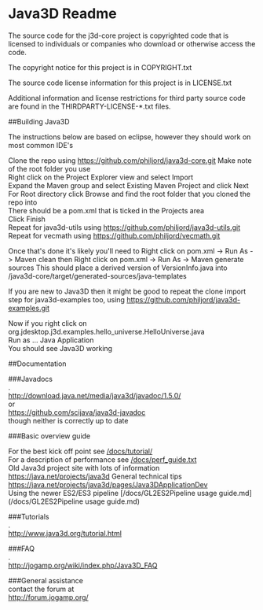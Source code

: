 Java3D Readme
===
The source code for the j3d-core project is copyrighted code that is
licensed to individuals or companies who download or otherwise access
the code.

The copyright notice for this project is in COPYRIGHT.txt

The source code license information for this project is in LICENSE.txt

Additional information and license restrictions for third party source
code are found in the THIRDPARTY-LICENSE-*.txt files.

##Building Java3D

The instructions below are based on eclipse, however they should work on most common IDE's

Clone the repo using 
https://github.com/philjord/java3d-core.git
Make note of the root folder you use  
Right click on the Project Explorer view and select Import  
Expand the Maven group and select Existing Maven Project and click Next  
For Root directory click Browse and find the root folder that you cloned the repo into  
There should be a pom.xml that is ticked in the Projects area  
Click Finish  
Repeat for java3d-utils using
https://github.com/philjord/java3d-utils.git
Repeat for vecmath using
https://github.com/philjord/vecmath.git

Once that's done it's likely you'll need to 
Right click on pom.xml -> Run As -> Maven clean
then
Right click on pom.xml -> Run As -> Maven generate sources
This should place a derived version of VersionInfo.java into /java3d-core/target/generated-sources/java-templates


If you are new to Java3D then it might be good to repeat the clone import step for java3d-examples too, using
https://github.com/philjord/java3d-examples.git 

Now if you right click on  
org.jdesktop.j3d.examples.hello_universe.HelloUniverse.java  
Run as ... Java Application  
You should see Java3D working  

##Documentation

###Javadocs  
.  
<http://download.java.net/media/java3d/javadoc/1.5.0/>  
or  
<https://github.com/scijava/java3d-javadoc>  
though neither is correctly up to date  

###Basic overview guide  

For the best kick off point see [/docs/tutorial/](/docs/tutorial/)   
For a description of performance see [/docs/perf_guide.txt](/docs/perf_guide.txt)  
Old Java3d project site with lots of information <https://java.net/projects/java3d>
General technical tips <https://java.net/projects/java3d/pages/Java3DApplicationDev>  
Using the newer ES2/ES3 pipeline [/docs/GL2ES2Pipeline usage guide.md](/docs/GL2ES2Pipeline usage guide.md)   

###Tutorials  
.  
<http://www.java3d.org/tutorial.html>  

###FAQ  
.  
<http://jogamp.org/wiki/index.php/Java3D_FAQ>  

###General assistance  
contact the forum at  
<http://forum.jogamp.org/>  